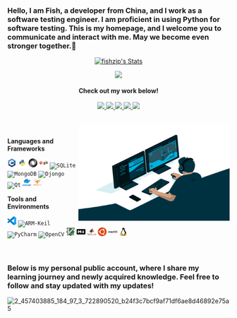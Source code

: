 ### Hello, I am Fish, a developer from China, and I work as a software testing engineer. I am proficient in using Python for software testing. This is my homepage, and I welcome you to communicate and interact with me. May we become even stronger together.👋

<p align="center">
  <a href="https://github.com/fishzjp" class="rich-diff-level-one">
    <img src="https://github-readme-stats.vercel.app/api?username=fishzjp&title_color=333&text_color=777" alt="fishzjp's Stats" >
    <!-- &hide=issues
    <img src="https://github-readme-stats.vercel.app/api?username=fishzjp&hide=issues&title_color=333&text_color=777" alt="Charmve's Stats" >
    -->
  </a>
</p>
<p align="center">
  <a href= "https://github.com/fishzjp/fishzjp/assets/105406371/af1b5408-4e44-43be-a568-1ce0e5681d90" target="_blank" alt="WeChat" title="WeChat">
    <img src="https://img.icons8.com/ios-filled/50/000000/weixing.png" width="28px"/>
  </a>
  <br><br>
  <strong>Check out my work below!</strong>
  <br><br>
  <a href="https://github.com/fishzjp">
    <img src="https://badges.strrl.dev/visits/fishzjp/fishzjp?style=flat-square&color=black&logo=github">
  </a>
  <a href="https://github.com/fishzjp">
    <img src="https://badges.strrl.dev/years/fishzjp?style=flat-square&color=black&logo=github">
  </a>
  <a href="https://github.com/fishzjp?tab=repositories">
    <img src="https://badges.strrl.dev/repos/fishzjp?style=flat-square&color=black&logo=github">
  </a>
  <a href="https://gist.github.com/fishzjp">
    <img src="https://badges.strrl.dev/gists/fishzjp?style=flat-square&color=black&logo=github">
  </a>
  <a href="https://github.com/fishzjp">
    <img src="https://badges.strrl.dev/commits/monthly/fishzjp?style=flat-square&color=black&logo=github">
  </a>
</p>

<h2></h2>

<img align="right" alt="GIF" src="code.gif" width="343" height="220" title="Do what you like, and do it best!"> &nbsp;&nbsp;&nbsp;&nbsp;


**Languages and Frameworks**

<code><img height="20" src="https://raw.githubusercontent.com/github/explore/80688e429a7d4ef2fca1e82350fe8e3517d3494d/topics/cpp/cpp.png" alt="C++" title="C++"></code>
<code><img height="20" src="https://raw.githubusercontent.com/github/explore/80688e429a7d4ef2fca1e82350fe8e3517d3494d/topics/python/python.png" alt="Python" title="Python"></code>
<code><img height="20" src="https://raw.githubusercontent.com/github/explore/80688e429a7d4ef2fca1e82350fe8e3517d3494d/topics/json/json.png" alt="JSON" title="JSON"></code>
<code><img height="20" src="https://raw.githubusercontent.com/github/explore/80688e429a7d4ef2fca1e82350fe8e3517d3494d/topics/git/git.png" alt="Git" title="Git"></code>
<code><img height="20" src="https://user-images.githubusercontent.com/29084184/218292066-c36545bd-47ac-4838-8958-1399009c3cc8.png" alt="SQLite" title="SQLite"></code>
<code><img height="20" src="https://user-images.githubusercontent.com/29084184/218291328-d57affa6-dba3-4ba1-90ff-25cb273fcd84.png" alt="MongoDB" title="mongodb"></code>
<code><img height="20" src="https://user-images.githubusercontent.com/29084184/218291286-3d84ebcb-c266-454b-bce2-b2f4ac01886f.png" alt="Djongo" title="Djongo"></code>
<code><img height="20" width="22" src="https://user-images.githubusercontent.com/29084184/183043709-bf66d400-014c-4332-861a-7edc5ae610b9.png" alt="Qt" title="Qt"></code>
<code><img height="20" src="https://raw.githubusercontent.com/github/explore/80688e429a7d4ef2fca1e82350fe8e3517d3494d/topics/docker/docker.png" alt="Docker" title="Docker"></code>
<code><img height="20" src="https://raw.githubusercontent.com/github/explore/80688e429a7d4ef2fca1e82350fe8e3517d3494d/topics/tensorflow/tensorflow.png" alt="TensorFlow" title="TensorFlow"></code>

**Tools and Environments**

<code><img height="20" src="https://raw.githubusercontent.com/github/explore/80688e429a7d4ef2fca1e82350fe8e3517d3494d/topics/visual-studio-code/visual-studio-code.png" alt="VSCode" title="VSCode"></code>
<code><img height="20" src="https://user-images.githubusercontent.com/29084184/128668555-59d96329-2e64-4370-bfdc-89bf7a12aea8.png" alt="ARM-Keil" title="ARM-Keil"></code>
<code><img height="20" src="https://images.nowcoder.com/images/20180629/0_1530258305740_67F7BB46DE9FC78164CA628F2CE05C37" alt="PyCharm" title="PyCharm"></code>
<code><img height="20" src="https://camo.githubusercontent.com/ce9fb3389462f2c9444f863e410f0d17d04b216beba8749a015011887eadfbaf/68747470733a2f2f7777772e766563746f726c6f676f2e7a6f6e652f6c6f676f732f6f70656e63762f6f70656e63762d69636f6e2e737667" alt="OpenCV" title="OpenCV"></code>
<code><img height="20" src="https://raw.githubusercontent.com/github/explore/80688e429a7d4ef2fca1e82350fe8e3517d3494d/topics/vim/vim.png" alt="Vim" title="Vim"></code>
<code><img height="20" src="https://raw.githubusercontent.com/github/explore/80688e429a7d4ef2fca1e82350fe8e3517d3494d/topics/markdown/markdown.png" alt="Markdown" title="MarkDown"></code>
<code><img height="20" src="https://raw.githubusercontent.com/github/explore/80688e429a7d4ef2fca1e82350fe8e3517d3494d/topics/matlab/matlab.png" alt="Matlab" title="Matlab"></code>
<code><img height="20" src="https://raw.githubusercontent.com/github/explore/80688e429a7d4ef2fca1e82350fe8e3517d3494d/topics/ubuntu/ubuntu.png" alt="Ubuntu" title="Ubuntu"></code>
<code><img height="20" src="https://raw.githubusercontent.com/github/explore/80688e429a7d4ef2fca1e82350fe8e3517d3494d/topics/macos/macos.png" alt="MacOS" title="MacOS"></code>
<code><img height="20" src="https://raw.githubusercontent.com/github/explore/80688e429a7d4ef2fca1e82350fe8e3517d3494d/topics/linux/linux.png" alt="Linux" title="Linux"></code>
<br>
<br>
<br>
### Below is my personal public account, where I share my learning journey and newly acquired knowledge. Feel free to follow and stay updated with my updates!
![2_457403885_184_97_3_722890520_b24f3c7bcf9af71df6ae8d46892e75a5](https://github.com/fishzjp/fishzjp/assets/105406371/40ce308b-9a90-4515-9515-c0c3738372a5)
